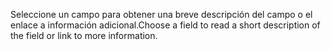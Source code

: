 <span data-ttu-id="27d03-101">Seleccione un campo para obtener una breve descripción del campo o el enlace a información adicional.</span><span class="sxs-lookup"><span data-stu-id="27d03-101">Choose a field to read a short description of the field or link to more information.</span></span>
